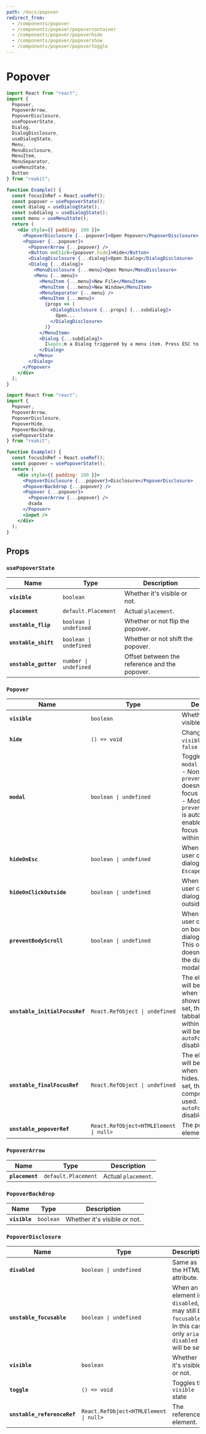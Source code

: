 ```yaml
---
path: /docs/popover
redirect_from:
  - /components/popover
  - /components/popover/popovercontainer
  - /components/popover/popoverhide
  - /components/popover/popovershow
  - /components/popover/popovertoggle
---
```


# Popover

```jsx
import React from "react";
import {
  Popover,
  PopoverArrow,
  PopoverDisclosure,
  usePopoverState,
  Dialog,
  DialogDisclosure,
  useDialogState,
  Menu,
  MenuDisclosure,
  MenuItem,
  MenuSeparator,
  useMenuState,
  Button
} from "reakit";

function Example() {
  const focusInRef = React.useRef();
  const popover = usePopoverState();
  const dialog = useDialogState();
  const subdialog = useDialogState();
  const menu = useMenuState();
  return (
    <div style={{ padding: 100 }}>
      <PopoverDisclosure {...popover}>Open Popover</PopoverDisclosure>
      <Popover {...popover}>
        <PopoverArrow {...popover} />
        <Button onClick={popover.hide}>Hide</Button>
        <DialogDisclosure {...dialog}>Open Dialog</DialogDisclosure>
        <Dialog {...dialog}>
          <MenuDisclosure {...menu}>Open Menu</MenuDisclosure>
          <Menu {...menu}>
            <MenuItem {...menu}>New File</MenuItem>
            <MenuItem {...menu}>New Window</MenuItem>
            <MenuSeparator {...menu} />
            <MenuItem {...menu}>
              {props => (
                <DialogDisclosure {...props} {...subdialog}>
                  Open...
                </DialogDisclosure>
              )}
            </MenuItem>
            <Dialog {...subdialog}>
              I&apos;m a Dialog triggered by a menu item. Press ESC to close.
            </Dialog>
          </Menu>
        </Dialog>
      </Popover>
    </div>
  );
}
```

```jsx
import React from "react";
import {
  Popover,
  PopoverArrow,
  PopoverDisclosure,
  PopoverHide,
  PopoverBackdrop,
  usePopoverState
} from "reakit";

function Example() {
  const focusInRef = React.useRef();
  const popover = usePopoverState();
  return (
    <div style={{ padding: 100 }}>
      <PopoverDisclosure {...popover}>Disclosure</PopoverDisclosure>
      <PopoverBackdrop {...popover} />
      <Popover {...popover}>
        <PopoverArrow {...popover} />
        dsada
      </Popover>
      <input />
    </div>
  );
}
```

## Props

<!-- Automatically generated -->

### `usePopoverState`

| Name | Type | Description |
|------|------|-------------|
| **`visible`** | <code>boolean</code> | Whether it's visible or not. |
| **`placement`** | <code>default.Placement</code> | Actual `placement`. |
| **`unstable_flip`** | <code>boolean &#124; undefined</code> | Whether or not flip the popover. |
| **`unstable_shift`** | <code>boolean &#124; undefined</code> | Whether or not shift the popover. |
| **`unstable_gutter`** | <code>number &#124; undefined</code> | Offset between the reference and the popover. |

### `Popover`

| Name | Type | Description |
|------|------|-------------|
| **`visible`** | <code>boolean</code> | Whether it's visible or not. |
| **`hide`** | <code>() => void</code> | Changes the `visible` state to `false` |
| **`modal`** | <code>boolean &#124; undefined</code> | Toggles Dialog's `modal` state.<br>  - Non-modal: `preventBodyScroll` doesn't work and focus is free.<br>  - Modal: `preventBodyScroll` is automatically enabled and focus is trapped within the dialog. |
| **`hideOnEsc`** | <code>boolean &#124; undefined</code> | When enabled, user can hide the dialog by pressing `Escape`. |
| **`hideOnClickOutside`** | <code>boolean &#124; undefined</code> | When enabled, user can hide the dialog by clicking outside it. |
| **`preventBodyScroll`** | <code>boolean &#124; undefined</code> | When enabled, user can't scroll on body when the dialog is visible. This option doesn't work if the dialog isn't modal. |
| **`unstable_initialFocusRef`** | <code>React.RefObject<HTMLElement> &#124; undefined</code> | The element that will be focused when the dialog shows. When not set, the first tabbable element within the dialog will be used. `autoFocusOnShow` disables it. |
| **`unstable_finalFocusRef`** | <code>React.RefObject<HTMLElement> &#124; undefined</code> | The element that will be focused when the dialog hides. When not set, the disclosure component will be used. `autoFocusOnHide` disables it. |
| **`unstable_popoverRef`** | <code>React.RefObject<HTMLElement &#124; null></code> | The popover element. |

### `PopoverArrow`

| Name | Type | Description |
|------|------|-------------|
| **`placement`** | <code>default.Placement</code> | Actual `placement`. |

### `PopoverBackdrop`

| Name | Type | Description |
|------|------|-------------|
| **`visible`** | <code>boolean</code> | Whether it's visible or not. |

### `PopoverDisclosure`

| Name | Type | Description |
|------|------|-------------|
| **`disabled`** | <code>boolean &#124; undefined</code> | Same as the HTML attribute. |
| **`unstable_focusable`** | <code>boolean &#124; undefined</code> | When an element is `disabled`, it may still be `focusable`. In this case, only `aria-disabled` will be set. |
| **`visible`** | <code>boolean</code> | Whether it's visible or not. |
| **`toggle`** | <code>() => void</code> | Toggles the `visible` state |
| **`unstable_referenceRef`** | <code>React.RefObject<HTMLElement &#124; null></code> | The reference element. |
